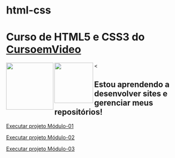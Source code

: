 # html-css

<h1>Curso de <strong>HTML5 e CSS3</strong> do <a href="https://www.cursoemvideo.com" target="_blank">CursoemVideo</a></h1>

<p>
<img align="left" src="https://icons.iconarchive.com/icons/cornmanthe3rd/plex/128/Other-html-5-icon.png" width="128" height="128">

<img align="left" src="https://icons.iconarchive.com/icons/simpleicons-team/simple/128/css3-icon.png" width="105" height="110">

</p>
<
<h2>Estou aprendendo a desenvolver sites e gerenciar meus repositórios!</h2>

<p>
<a href="https://mateusleguir.github.io/projeto-android" target="_blank">Executar projeto Módulo-01</a><br>

<a href="https://mateusleguir.github.io/projeto-cordel" target="_blank">Executar projeto Módulo-02</a><br>

<a href="https://mateusleguir.github.io/projeto-social" target="blank">Executar projeto Módulo-03</a>

</p>
